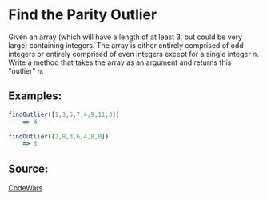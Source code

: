 # Find the Parity Outlier
Given an array (which will have a length of at least 3, but could be very large) containing integers. The array is either entirely comprised of odd integers or entirely comprised of even integers except for a single integer *n*. Write a method that takes the array as an argument and returns this "outlier" *n*.

## Examples:
```javascript
findOutlier([1,3,5,7,4,9,11,3])
    => 4
```
```javascript
findOutlier([2,8,3,6,4,8,0])
    => 3
```

## Source:
[CodeWars](https://www.codewars.com/kata/find-the-parity-outlier/ruby)